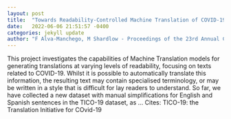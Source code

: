 ```yaml
---
layout: post
title:  "Towards Readability-Controlled Machine Translation of COVID-19 Texts"
date:   2022-06-06 21:51:57 -0400
categories: jekyll update
author: "F Alva-Manchego, M Shardlow - Proceedings of the 23rd Annual Conference of the …, 2022"
---
```

This project investigates the capabilities of Machine Translation models for generating translations at varying levels of readability, focusing on texts related to COVID-19. Whilst it is possible to automatically translate this information, the resulting text may contain specialised terminology, or may be written in a style that is difficult for lay readers to understand. So far, we have collected a new dataset with manual simplifications for English and Spanish sentences in the TICO-19 dataset, as …
Cites: ‪TICO-19: the Translation Initiative for COvid-19‬  